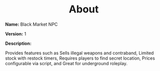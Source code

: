 <h1 style="text-align:center; font-size:2rem; font-weight:bold;">About</h1>

**Name:**
Black Market NPC

**Version:**
1

**Description:**

Provides features such as Sells illegal weapons and contraband, Limited stock with restock timers, Requires players to find secret location, Prices configurable via script, and Great for underground roleplay.
